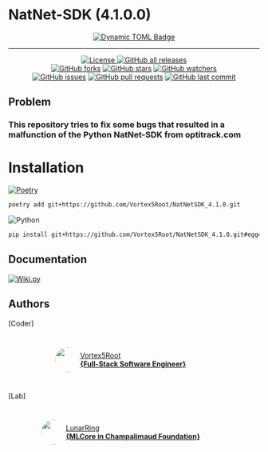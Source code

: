 <h1 algin="center"> NatNet-SDK (4.1.0.0) </h1>

<p align="center">
    <a href="https://github.com/Vortex5Root/NatNetSDK_4.1.0/releases"><img alt="Dynamic TOML Badge" src="https://img.shields.io/badge/dynamic/toml?url=https%3A%2F%2Fraw.githubusercontent.com%2FVortex5Root%2FNatNetSDK_4.1.0%2Fmain%2Fpyproject.toml&query=%24.tool.poetry.version&logo=data%3Aimage%2Fpng%3Bbase64%2CiVBORw0KGgoAAAANSUhEUgAAAA4AAAAOCAMAAAAolt3jAAAAtFBMVEVHcEyWYTihdkuXYzrBjlqhbkHepWuzglG8hFGWYjmzglHepmz3z5iygVCWYjmWYjmxgVDsvorMlmDepmybaD2oe02ufU2leUzdpWqzglGfdUrgqnH616j%2F4LKWYjmvf1C3hVPepmyWYjmWZDuWYjmzglGWYjmwfk7fp22aZjz93a7VoGmpfFKdbEe4hlTFkFzwxZH30aDpuYO%2BnICUbUbGkl3jrnbjr3eSYjuuiWzNq4fjvI5PAatoAAAAJXRSTlMA4v34FBH4Jwwn4l8IXFG6%2FrWcv2PCZqdJxeX291Ci4uVQ5eQoZPLoqAAAAIxJREFUCNdFzscCgjAQBNA1JIAGVMDeW0iEAPb6%2F%2F9lCuqc9s1eBkDHpxTDN8E8mroJ9S1G0Sw7noSbrAMAHLvidshMERPwVlUuxF0Vb7ltgtdi5VUV%2BetcNAwZKyv%2BeP7J%2BD6VRaq5rKmiOUGoW3OzAzxEF2npLIgaGPbN1%2Bm07S4SjvkPOnjQI%2Bb4AGCaEYNClUKKAAAAAElFTkSuQmCC&label=Package%20Version"></a>
</p>

-------

<p align="center">
    <a href="https://github.com/Vortex5Root/NatNetSDK_4.1.0/blob/master/LICENSE"><img src="https://img.shields.io/github/license/Vortex5Root/NatNetSDK_4.1.0.svg" alt="License">
    <a href="https://github.com/Vortex5Root/NatNetSDK_4.1.0/releases"><img src="https://img.shields.io/github/downloads/Vortex5Root/NatNetSDK_4.1.0/total.svg" alt="GitHub all releases"></a><br>
    <a href="https://github.com/Vortex5Root/NatNetSDK_4.1.0/network"><img src="https://img.shields.io/github/forks/Vortex5Root/NatNetSDK_4.1.0.svg" alt="GitHub forks"></a>
    <a href="https://github.com/Vortex5Root/NatNetSDK_4.1.0/stargazers"><img src="https://img.shields.io/github/stars/Vortex5Root/NatNetSDK_4.1.0.svg" alt="GitHub stars"></a>
    <a href="https://github.com/Vortex5Root/NatNetSDK_4.1.0/watchers"><img src="https://img.shields.io/github/watchers/Vortex5Root/NatNetSDK_4.1.0.svg" alt="GitHub watchers"></a><br>
    <a href="https://github.com/Vortex5Root/NatNetSDK_4.1.0/issues"><img src="https://img.shields.io/github/issues/Vortex5Root/NatNetSDK_4.1.0.svg" alt="GitHub issues"></a>
    <a href="https://github.com/Vortex5Root/NatNetSDK_4.1.0/pulls"><img src="https://img.shields.io/github/issues-pr/Vortex5Root/NatNetSDK_4.1.0.svg" alt="GitHub pull requests"></a>
    <a href="https://github.com/Vortex5Root/NatNetSDK_4.1.0/commits/master"><img src="https://img.shields.io/github/last-commit/Vortex5Root/NatNetSDK_4.1.0.svg" alt="GitHub last commit"></a><br>
</p>

## Problem 
### This repository tries to fix some bugs that resulted in a malfunction of the Python NatNet-SDK from optitrack.com

# Installation

[![Poetry](https://img.shields.io/endpoint?url=https://python-poetry.org/badge/v0.json)](https://python-poetry.org/)
```bash
poetry add git+https://github.com/Vortex5Root/NatNetSDK_4.1.0.git
```

![Python](https://img.shields.io/badge/python-3670A0?style=for-the-badge&logo=python&logoColor=ffdd54)
```bash
pip install git+https://github.com/Vortex5Root/NatNetSDK_4.1.0.git#egg=natnetsdk
```

## Documentation

[![Wiki.py](https://img.shields.io/badge/wiki.js-%231976D2.svg?style=for-the-badge&logo=wikidotjs&logoColor=white)](DOCUMENTION.md)

## Authors 
[Coder]

<a href="https://github.com/Vortex5Root">
    <div style="display: flex; justify-content: center; align-items: center; height: 100px; width: 450px;">
        <img src=https://avatars.githubusercontent.com/u/102427260?s=200&v=4 width=50 style="border-radius: 50%;">
        <a href="https://github.com/Vortex5Root">Vortex5Root <br><b>        {Full-Stack Software Engineer}</b></a>
    </div>
</a>

[Lab]

<a href="https://github.com/lunarring">
    <div style="display: flex; justify-content: center; align-items: center; height: 100px; width: 450px;">
        <img src=https://avatars.githubusercontent.com/u/78172771?s=200&v=4 width=50 style="border-radius: 50%;">
        <a href="https://github.com/lunarring">LunarRing <br><b>        {MLCore in Champalimaud Foundation}</b></a>
    </div>
</a>
